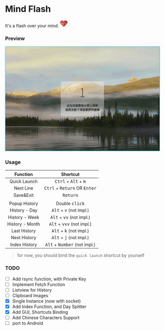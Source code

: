 # Mind Flash

It's a flash over your mind. <img src="./icons/pulse_heart.png" width="24">

### Preview

![preview-00](./previews/preview-00.gif)

### Usage

|    Function     |                 Shortcut                 |
| :-------------: | :--------------------------------------: |
|  Quick Launch   | <kbd>Ctrl</kbd> + <kbd>Alt</kbd> + <kbd>m</kbd> |
|    Next Line    | <kbd>Ctrl</kbd> + <kbd>Return</kbd> OR <kbd>Enter</kbd> |
|    Save&Exit    |            <kbd>Return</kbd>             |
|                 |                                          |
|  Popup History  |         Double <kbd>click</kbd>          |
|  History - Day  | <kbd>Alt</kbd> + <kbd>v</kbd> (not impl.) |
| History - Week  | <kbd>Alt</kbd> + <kbd>vv</kbd> (not impl.) |
| History - Month | <kbd>Alt</kbd> + <kbd>vvv</kbd> (not impl.) |
|  Last History   | <kbd>Alt</kbd> + <kbd>k</kbd> (not impl.) |
|  Next History   | <kbd>Alt</kbd> + <kbd>j</kbd> (not impl.) |
|  Index History  | <kbd>Alt</kbd> + <kbd>Number</kbd> (not impl.) |

> for now, you should bind the `quick launch` shortcut by yourself

### TODO

- [ ] Add rsync function, with Private Key
- [ ] Implement Fetch Function
- [ ] Listview for History
- [ ] Clipboard Images
- [x] Single Instance (now with socket)
- [x] Add Index Function, and Day Splitter
- [x] Add GUI, Shortcuts Binding
- [ ] Add Chinese Characters Support
- [ ] port to Android

